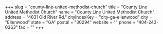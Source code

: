 +++
slug = "county-line-united-methodist-church"
title = "County Line United Methodist Church"
name = "County Line United Methodist Church"
address = "4031 Old River Rd."
cityIndexKey = "city-ga-ellenwood"
city = "Ellenwood"
state = "GA"
postal = "30294"
website = ""
phone = "404-243-0363"
fax = ""
+++
